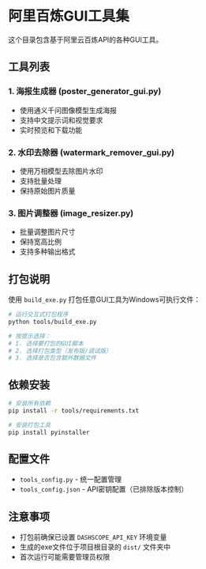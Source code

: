 # 阿里百炼GUI工具集

这个目录包含基于阿里云百炼API的各种GUI工具。

## 工具列表

### 1. 海报生成器 (poster_generator_gui.py)
- 使用通义千问图像模型生成海报
- 支持中文提示词和视觉要求
- 实时预览和下载功能

### 2. 水印去除器 (watermark_remover_gui.py)
- 使用万相模型去除图片水印
- 支持批量处理
- 保持原始图片质量

### 3. 图片调整器 (image_resizer.py)
- 批量调整图片尺寸
- 保持宽高比例
- 支持多种输出格式

## 打包说明

使用 `build_exe.py` 打包任意GUI工具为Windows可执行文件：

```bash
# 运行交互式打包程序
python tools/build_exe.py

# 按提示选择：
# 1. 选择要打包的GUI脚本
# 2. 选择打包类型（发布版/调试版）
# 3. 选择是否包含额外数据文件
```

## 依赖安装

```bash
# 安装所有依赖
pip install -r tools/requirements.txt

# 安装打包工具
pip install pyinstaller
```

## 配置文件

- `tools_config.py` - 统一配置管理
- `tools_config.json` - API密钥配置（已排除版本控制）

## 注意事项

- 打包前确保已设置 `DASHSCOPE_API_KEY` 环境变量
- 生成的exe文件位于项目根目录的 `dist/` 文件夹中
- 首次运行可能需要管理员权限